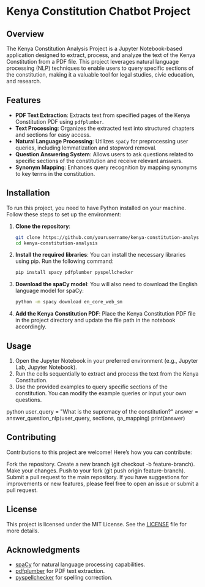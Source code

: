 # Kenya Constitution Chatbot Project

## Overview
The Kenya Constitution Analysis Project is a Jupyter Notebook-based application designed to extract, process, and analyze the text of the Kenya Constitution from a PDF file. This project leverages natural language processing (NLP) techniques to enable users to query specific sections of the constitution, making it a valuable tool for legal studies, civic education, and research.

## Features
- **PDF Text Extraction**: Extracts text from specified pages of the Kenya Constitution PDF using `pdfplumber`.
- **Text Processing**: Organizes the extracted text into structured chapters and sections for easy access.
- **Natural Language Processing**: Utilizes `spaCy` for preprocessing user queries, including lemmatization and stopword removal.
- **Question Answering System**: Allows users to ask questions related to specific sections of the constitution and receive relevant answers.
- **Synonym Mapping**: Enhances query recognition by mapping synonyms to key terms in the constitution.

## Installation
To run this project, you need to have Python installed on your machine. Follow these steps to set up the environment:

1. **Clone the repository**:
   ```bash
   git clone https://github.com/yourusername/kenya-constitution-analysis.git
   cd kenya-constitution-analysis
   ```

2. **Install the required libraries**:
   You can install the necessary libraries using pip. Run the following command:
   ```bash
   pip install spacy pdfplumber pyspellchecker
   ```

3. **Download the spaCy model**:
   You will also need to download the English language model for spaCy:
   ```bash
   python -m spacy download en_core_web_sm
   ```

4. **Add the Kenya Constitution PDF**:
   Place the Kenya Constitution PDF file in the project directory and update the file path in the notebook accordingly.

## Usage
1. Open the Jupyter Notebook in your preferred environment (e.g., Jupyter Lab, Jupyter Notebook).
2. Run the cells sequentially to extract and process the text from the Kenya Constitution.
3. Use the provided examples to query specific sections of the constitution. You can modify the example queries or input your own questions.

python
user_query = "What is the supremacy of the constitution?"
answer = answer_question_nlp(user_query, sections, qa_mapping)
print(answer)


## Contributing
Contributions to this project are welcome! Here’s how you can contribute:

Fork the repository.
Create a new branch (git checkout -b feature-branch).
Make your changes.
Push to your fork (git push origin feature-branch).
Submit a pull request to the main repository.
If you have suggestions for improvements or new features, please feel free to open an issue or submit a pull request.

## License
This project is licensed under the MIT License. See the [LICENSE](LICENSE) file for more details.

## Acknowledgments
- [spaCy](https://spacy.io/) for natural language processing capabilities.
- [pdfplumber](https://github.com/jsvine/pdfplumber) for PDF text extraction.
- [pyspellchecker](https://github.com/bjh21/python-spellchecker) for spelling correction.




